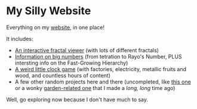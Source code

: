 # My Silly Website
Everything on my [website](https://plasma4.github.io/my-site/), in one place!

It includes:
* [An interactive fractal viewer](https://plasma4.github.io/my-site/fractal.html) (with lots of different fractals)
* [Information on big numbers](https://plasma4.github.io/my-site/numbers.html) (from tetration to Rayo's Number, PLUS intersting info on the Fast-Growing Hierarchy)
* [A weird little clock game](https://plasma4.github.io/my-site/clocks.html) (with factories, electricity, metallic fruits and wood, and countless hours of content)
* A few other random projects here and there (uncompleted, like [this one](https://plasma4.github.io/my-site/power.html) or a wonky [garden-related one](https://plasma4.github.io/my-site/garden.html) that I made a *long, long* time ago)

Well, go exploring now because I don't have much to say.